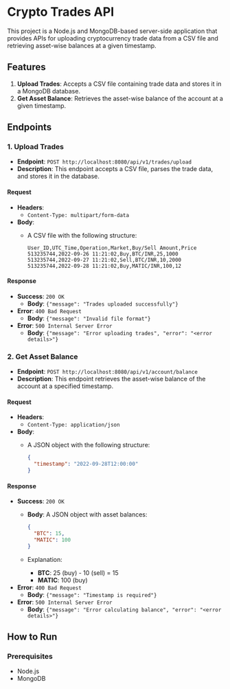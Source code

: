 # Crypto Trades API

This project is a Node.js and MongoDB-based server-side application that provides APIs for uploading cryptocurrency trade data from a CSV file and retrieving asset-wise balances at a given timestamp.

## Features

1. **Upload Trades**: Accepts a CSV file containing trade data and stores it in a MongoDB database.
2. **Get Asset Balance**: Retrieves the asset-wise balance of the account at a given timestamp.

## Endpoints

### 1. Upload Trades

- **Endpoint**: `POST http://localhost:8080/api/v1/trades/upload`
- **Description**: This endpoint accepts a CSV file, parses the trade data, and stores it in the database.

#### Request

- **Headers**:
  - `Content-Type: multipart/form-data`
- **Body**:
  - A CSV file with the following structure:

    ```csv
    User_ID,UTC_Time,Operation,Market,Buy/Sell Amount,Price
    513235744,2022-09-26 11:21:02,Buy,BTC/INR,25,1000
    513235744,2022-09-27 11:21:02,Sell,BTC/INR,10,2000
    513235744,2022-09-28 11:21:02,Buy,MATIC/INR,100,12
    ```

#### Response

- **Success**: `200 OK`
  - **Body**: `{"message": "Trades uploaded successfully"}`
- **Error**: `400 Bad Request`
  - **Body**: `{"message": "Invalid file format"}`
- **Error**: `500 Internal Server Error`
  - **Body**: `{"message": "Error uploading trades", "error": "<error details>"}`

### 2. Get Asset Balance

- **Endpoint**: `POST http://localhost:8080/api/v1/account/balance`
- **Description**: This endpoint retrieves the asset-wise balance of the account at a specified timestamp.

#### Request

- **Headers**:
  - `Content-Type: application/json`
- **Body**:
  - A JSON object with the following structure:

    ```json
    {
      "timestamp": "2022-09-28T12:00:00"
    }
    ```

#### Response

- **Success**: `200 OK`
  - **Body**: A JSON object with asset balances:

    ```json
    {
      "BTC": 15,
      "MATIC": 100
    }
    ```

  - Explanation:
    - **BTC**: 25 (buy) - 10 (sell) = 15
    - **MATIC**: 100 (buy)
- **Error**: `400 Bad Request`
  - **Body**: `{"message": "Timestamp is required"}`
- **Error**: `500 Internal Server Error`
  - **Body**: `{"message": "Error calculating balance", "error": "<error details>"}`

## How to Run

### Prerequisites

- Node.js
- MongoDB


